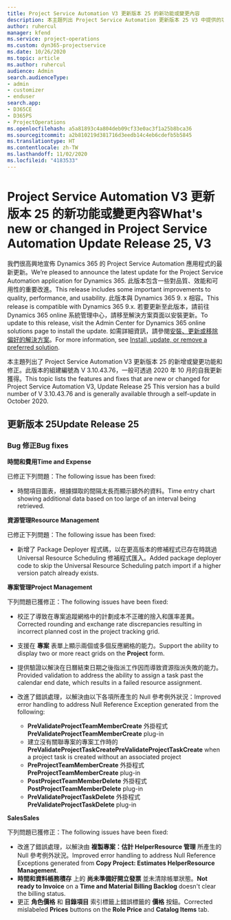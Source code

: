 ```yaml
---
title: Project Service Automation V3 更新版本 25 的新功能或變更內容
description: 本主題列出 Project Service Automation 更新版本 25 V3 中提供的功能和修正。
author: ruhercul
manager: kfend
ms.service: project-operations
ms.custom: dyn365-projectservice
ms.date: 10/26/2020
ms.topic: article
ms.author: ruhercul
audience: Admin
search.audienceType:
- admin
- customizer
- enduser
search.app:
- D365CE
- D365PS
- ProjectOperations
ms.openlocfilehash: a5a81893c4a804deb09cf33e0ac3f1a25b8bca36
ms.sourcegitcommit: a2b810219d381716d3eedb14c4eb6cdefb5b5845
ms.translationtype: HT
ms.contentlocale: zh-TW
ms.lasthandoff: 11/02/2020
ms.locfileid: "4183533"
---
```

# <a name="whats-new-or-changed-in-project-service-automation-update-release-25-v3"></a><span data-ttu-id="18a62-103">Project Service Automation V3 更新版本 25 的新功能或變更內容</span><span class="sxs-lookup"><span data-stu-id="18a62-103">What's new or changed in Project Service Automation Update Release 25, V3</span></span>

<span data-ttu-id="18a62-104">我們很高興地宣佈 Dynamics 365 的 Project Service Automation 應用程式的最新更新。</span><span class="sxs-lookup"><span data-stu-id="18a62-104">We’re pleased to announce the latest update for the Project Service Automation application for Dynamics 365.</span></span> <span data-ttu-id="18a62-105">此版本包含一些對品質、效能和可用性的重要改進。</span><span class="sxs-lookup"><span data-stu-id="18a62-105">This release includes some important improvements to quality, performance, and usability.</span></span> <span data-ttu-id="18a62-106">此版本與 Dynamics 365 9. x 相容。</span><span class="sxs-lookup"><span data-stu-id="18a62-106">This release is compatible with Dynamics 365 9.x.</span></span> <span data-ttu-id="18a62-107">若要更新至此版本，請前往 Dynamics 365 online 系統管理中心，請移至解決方案頁面以安裝更新。</span><span class="sxs-lookup"><span data-stu-id="18a62-107">To update to this release, visit the Admin Center for Dynamics 365 online solutions page to install the update.</span></span> <span data-ttu-id="18a62-108">如需詳細資訊，請參閱[安裝、更新或移除偏好的解決方案](https://docs.microsoft.com/power-platform/admin/install-remove-preferred-solution)。</span><span class="sxs-lookup"><span data-stu-id="18a62-108">For more information, see [Install, update, or remove a preferred solution](https://docs.microsoft.com/power-platform/admin/install-remove-preferred-solution).</span></span>

<span data-ttu-id="18a62-109">本主題列出了 Project Service Automation V3 更新版本 25 的新增或變更功能和修正。此版本的組建編號為 V 3.10.43.76，一般可透過 2020 年 10 月的自我更新獲得。</span><span class="sxs-lookup"><span data-stu-id="18a62-109">This topic lists the features and fixes that are new or changed for Project Service Automation V3, Update Release 25 This version has a build number of V 3.10.43.76 and is generally available through a self-update in October 2020.</span></span>

## <a name="update-release-25"></a><span data-ttu-id="18a62-110">更新版本 25</span><span class="sxs-lookup"><span data-stu-id="18a62-110">Update Release 25</span></span>

### <a name="bug-fixes"></a><span data-ttu-id="18a62-111">Bug 修正</span><span class="sxs-lookup"><span data-stu-id="18a62-111">Bug fixes</span></span>

<span data-ttu-id="18a62-112">**時間和費用**</span><span class="sxs-lookup"><span data-stu-id="18a62-112">**Time and Expense**</span></span>

<span data-ttu-id="18a62-113">已修正下列問題：</span><span class="sxs-lookup"><span data-stu-id="18a62-113">The following issue has been fixed:</span></span>

- <span data-ttu-id="18a62-114">時間項目圖表，根據擷取的間隔太長而顯示額外的資料。</span><span class="sxs-lookup"><span data-stu-id="18a62-114">Time entry chart showing additional data based on too large of an interval being retrieved.</span></span>

<span data-ttu-id="18a62-115">**資源管理**</span><span class="sxs-lookup"><span data-stu-id="18a62-115">**Resource Management**</span></span>

<span data-ttu-id="18a62-116">已修正下列問題：</span><span class="sxs-lookup"><span data-stu-id="18a62-116">The following issue has been fixed:</span></span>

- <span data-ttu-id="18a62-117">新增了 Package Deployer 程式碼，以在更高版本的修補程式已存在時跳過 Universal Resource Scheduling 修補程式匯入。</span><span class="sxs-lookup"><span data-stu-id="18a62-117">Added package deployer code to skip the Universal Resource Scheduling patch import if a higher version patch already exists.</span></span>

<span data-ttu-id="18a62-118">**專案管理**</span><span class="sxs-lookup"><span data-stu-id="18a62-118">**Project Management**</span></span>

<span data-ttu-id="18a62-119">下列問題已獲修正：</span><span class="sxs-lookup"><span data-stu-id="18a62-119">The following issues have been fixed:</span></span>

- <span data-ttu-id="18a62-120">校正了導致在專案追蹤網格中的計劃成本不正確的捨入和匯率差異。</span><span class="sxs-lookup"><span data-stu-id="18a62-120">Corrected rounding and exchange rate discrepancies resulting in incorrect planned cost in the project tracking grid.</span></span>
- <span data-ttu-id="18a62-121">支援在 **專案** 表單上顯示兩個或多個反應網格的能力。</span><span class="sxs-lookup"><span data-stu-id="18a62-121">Support the ability to display two or more react grids on the **Project** form.</span></span>
- <span data-ttu-id="18a62-122">提供驗證以解決在日曆結束日期之後指派工作因而導致資源指派失敗的能力。</span><span class="sxs-lookup"><span data-stu-id="18a62-122">Provided validation to address the ability to assign a task past the calendar end date, which results in a failed resource assignment.</span></span>
- <span data-ttu-id="18a62-123">改進了錯誤處理，以解決由以下各項所產生的 Null 參考例外狀況：</span><span class="sxs-lookup"><span data-stu-id="18a62-123">Improved error handling to address Null Reference Exception generated from the following:</span></span>

    - <span data-ttu-id="18a62-124">**PreValidateProjectTeamMemberCreate** 外掛程式</span><span class="sxs-lookup"><span data-stu-id="18a62-124">**PreValidateProjectTeamMemberCreate** plug-in</span></span>
    - <span data-ttu-id="18a62-125">建立沒有關聯專案的專案工作時的 **PreValidateProjectTaskCreate**</span><span class="sxs-lookup"><span data-stu-id="18a62-125">**PreValidateProjectTaskCreate** when a project task is created without an associated project</span></span>
    - <span data-ttu-id="18a62-126">**PreProjectTeamMemberCreate** 外掛程式</span><span class="sxs-lookup"><span data-stu-id="18a62-126">**PreProjectTeamMemberCreate** plug-in</span></span>
    - <span data-ttu-id="18a62-127">**PostProjectTeamMemberDelete** 外掛程式</span><span class="sxs-lookup"><span data-stu-id="18a62-127">**PostProjectTeamMemberDelete** plug-in</span></span>
    - <span data-ttu-id="18a62-128">**PreValidateProjectTaskDelete** 外掛程式</span><span class="sxs-lookup"><span data-stu-id="18a62-128">**PreValidateProjectTaskDelete** plug-in</span></span>

<span data-ttu-id="18a62-129">**Sales**</span><span class="sxs-lookup"><span data-stu-id="18a62-129">**Sales**</span></span>

<span data-ttu-id="18a62-130">下列問題已獲修正：</span><span class="sxs-lookup"><span data-stu-id="18a62-130">The following issues have been fixed:</span></span>

- <span data-ttu-id="18a62-131">改進了錯誤處理，以解決由 **複製專案：估計 HelperResource 管理** 所產生的 Null 參考例外狀況。</span><span class="sxs-lookup"><span data-stu-id="18a62-131">Improved error handling to address Null Reference Exceptions generated from **Copy Project: Estimates HelperResource Management**.</span></span>
- <span data-ttu-id="18a62-132">**時間和資料帳務積存** 上的 **尚未準備好開立發票** 並未清除帳單狀態。</span><span class="sxs-lookup"><span data-stu-id="18a62-132">**Not ready to Invoice** on a **Time and Material Billing Backlog** doesn't clear the billing status.</span></span>
- <span data-ttu-id="18a62-133">更正 **角色價格** 和 **目錄項目** 索引標籤上錯誤標籤的 **價格** 按鈕。</span><span class="sxs-lookup"><span data-stu-id="18a62-133">Corrected mislabeled **Prices** buttons on the **Role Price** and **Catalog Items** tab.</span></span>

